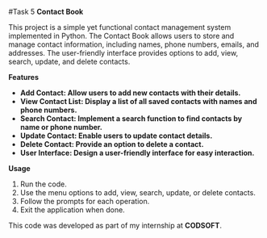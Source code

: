 #Task 5 <b>Contact Book</b>

This project is a simple yet functional contact management system implemented in Python. The Contact Book allows users to store and manage contact information, including names, phone numbers, emails, and addresses. The user-friendly interface provides options to add, view, search, update, and delete contacts.

<b>Features</b>

<ul>
<li><b>Add Contact: Allow users to add new contacts with their details.</b></li>
<li><b>View Contact List: Display a list of all saved contacts with names and phone numbers.</b></li>
<li><b>Search Contact: Implement a search function to find contacts by name or phone number.</b></li>
<li><b>Update Contact: Enable users to update contact details.</b></li>
<li><b>Delete Contact: Provide an option to delete a contact.</b></li>
<li><b>User Interface: Design a user-friendly interface for easy interaction.</b></li>
</ul>

<b>Usage</b>

<ol>
<li>Run the code.</li>
<li>Use the menu options to add, view, search, update, or delete contacts.</li>
<li>Follow the prompts for each operation.</li>
<li>Exit the application when done.</li>
</ol>

This code was developed as part of my internship at <b>CODSOFT</b>.

